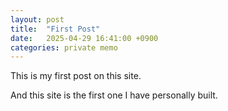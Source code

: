 ```yaml
---
layout: post
title:  "First Post"
date:   2025-04-29 16:41:00 +0900
categories: private memo
---
```

This is my first post on this site.

And this site is the first one I have personally built.